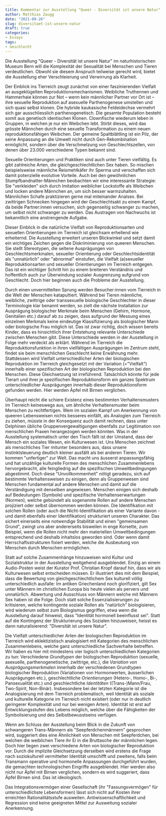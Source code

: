 ```yaml
---
title: Kommentar zur Ausstellung "Queer - Diversität ist unsere Natur"
author: Matthias Zaugg
date: "2021-09-26"
slug: diversitaet-ist-unsere-natur
draft: true
categories:
- Essays
tags:
- Geschlecht
---
```


Die Ausstellung "Queer - Diversität ist unsere Natur" im naturhistorischen Museum Bern will die Komplexität der Sexualität bei Menschen und Tieren verdeutlichen. Obwohl sie diesem Anspruch teilweise gerecht wird, bietet die Ausstellung eher Verschleierung und Verwirrung als Klarheit.

️️️Der Einblick ins Tierreich zeugt zunächst von einer faszinierenden Vielfalt an ausgeklügelten Reproduktionsmechanismen. Weibliche Truthennen und Hammerhaie können zur Not – wenn kein männlicher Partner vor Ort ist – ihre sexuelle Reproduktion auf asexuelle Parthenogenese umstellen und sich quasi selbst klonen. Die hybride kaukasische Feldeidechse vermehrt sich gar ausschliesslich parthenogenetisch. Die gesamte Population besteht somit aus genetisch identischen Klonen. Clownfische wiederum leben in Gruppen, in welchen je nur ein Weibchen lebt. Stirbt dieses, wird das grösste Männchen durch eine sexuelle Transformation zu einem neuen reproduktionsfähigen Weibchen. Der gemeine Spaltblättling ist ein Pilz, der seine Anpassung an die Umwelt nicht durch Gen-Rekombination ermöglicht, sondern über die Verschmelzung von Geschlechtszellen, von denen über 23.000 verschiedene Typen bekannt sind.

Sexuelle Orientierungen und Praktiken sind auch unter Tieren vielfältig. Es gibt zahlreiche Arten, die gleichgeschlechtlichen Sex haben. So mischen beispielsweise männliche Reismehlkäfer ihr Sperma und verschaffen sich damit potenzielle evolutive Vorteile. Auch bei den gewöhnlichen Stumpfbandnatter-Männchen beobachten wir eine interessante Strategie: Sie "verkleiden" sich durch Imitation weiblicher Lockstoffe als Weibchen und locken andere Männchen an, um sich besser warmzuhalten. Männlichen Schafe praktizieren gerne mal miteinander Analsex. Bei zwittrigen Schnecken hingegen wird der Geschlechtsakt zu einem Kampf, da beide Partner:innen versuchen, sich gegenseitig schwanger zu machen, um selbst nicht schwanger zu werden. Das Austragen von Nachwuchs ist bekanntlich eine anstrengende Aufgabe.

Dieser Einblick in die natürliche Vielfalt von Reproduktionsarten und sexuellen Orientierungen im Tierreich ist gleichsam erhellend wie erheiternd. Die Ausstellung erweitert unseren Blickwinkel und setzt damit ein wichtiges Zeichen gegen die Diskriminierung von queeren Menschen. Sie stellt Stereotypen, die seltene Ausprägungen von Geschlechtsmerkmalen, sexueller Orientierung oder Geschlechtsidentität als "unnatürlich" oder "abnormal" einstufen, die Vielfalt (a)sexueller Reproduktionsarten und sexueller Orientierungen im Tierreich entgegen. Das ist ein wichtiger Schritt hin zu einem breiteren Verständnis und hoffentlich auch zur Überwindung sozialer Ausgrenzung aufgrund von Geschlecht. Doch hier beginnen auch die Probleme der Ausstellung. 

Durch einen unvermittelten Sprung werden Besucher:innen vom Tierreich in die Welt der Menschen katapultiert. Während bei Tieren männliche, weibliche, zwittrige oder transsexuelle biologische Geschlechter in dieser Terminologie klar benannt werden, so zielt die nächste Installation zur Ausprägung biologischer Merkmale beim Menschen (Gehirn, Hormone, Genitalien etc.) darauf ab zu zeigen, dass aufgrund der Messung eines einzelnen Merkmals keine eindeutige Klassifizierung als biologischer Mann oder biologische Frau möglich ist. Das ist zwar richtig, doch wissen bereits Kinder, dass es hinsichtlich ihrer Entstehung relevante Unterschiede zwischen Menschen gibt. Diese Unterschiede werden in der Ausstellung in Folge mehr verdeckt als erklärt. Während im Tierreich die Reproduktionsfunktion in ihren vielfältigen Ausprägungen im Zentrum steht, findet sie beim menschlichen Geschlecht keine Erwähnung mehr. Stattdessen wird Vielfalt unterschiedlicher Arten der biologischen Reproduktion im Tierreich gleichgesetzt mit der Variation (="Vielfalt") innerhalb einer spezifischen Art der biologischen Reproduktion bei den Menschen. Diese Gleichsetzung ist irreführend. Tatsächlich könnte für jede Tierart und ihrer je spezifischen Reproduktionsform ein ganzes Spektrum unterschiedlicher Ausprägungen innerhalb dieser Reproduktionsform gefunden werden. Hier werden Äpfel mit Birnen verglichen. 


Überhaupt reicht die schiere Existenz eines bestimmten Verhaltensmusters im Tierreich keineswegs aus, um ähnliche Verhaltensmuster beim Menschen zu rechtfertigen. Wem im sozialen Kampf um Anerkennung von queeren Lebensweisen nichts besseres einfällt, als Analogien zum Tierreich zu ziehen, müsste in der Konsequenz auch damit rechnen, dass unter Delphinen übliche Gruppenvergewaltigungen ebenfalls zur Legitimation von menschlichen Praxen herangezogen werden könnten. Was in der Ausstellung systematisch unter den Tisch fällt ist der Umstand, dass der Mensch ein soziales Wesen, ein Kulturwesen ist. Uns Menschen zeichnet als menschliches Tier mitunter besonders aus, dass unsere Instinktsteuerung deutlich kleiner ausfällt als bei anderen Tieren. Wir kommen "unfertiger" zur Welt. Das macht uns äusserst anpassungsfähig und hat unzählige kulturelle Formen des menschlichen Zusammenlebens hervorgebracht, alle feingliedrig auf die spezifischen Umweltbedingungen abgestimmt. Doch diese "Unvollkommenheit" nötigt geradezu, sich auf bestimmte Verhaltensweisen zu einigen, denn als Gruppenwesen sind Menschen fundamental auf andere Menschen und damit auf die Verständigung mit denselben angewiesen. Menschen einigen sich deshalb auf Bedeutungen (Symbole) und spezifische Verhaltenserwartungen (Normen), welche gebündelt als sogenannte Rollen auf andere Menschen projiziert oder selbst übernommen werden können. Die Identifikation mit solchen Rollen (oder auch die Nicht-Identifikation als einer Variante davon - und damit ebenfalls einer Identifikation) strukturiert unseren Charakter. Das sichert einerseits eine notwendige Stabilität und einen "gemeinsamen Grund",  zwingt uns aber andererseits bisweilen in enge Korsette, zum Beispiel, wenn die Rollen nicht mehr den materiellen Umweltbedingungen entsprechend und deshalb inhaltslos geworden sind. Oder wenn damit Herrschaftsstrukturen fixiert werden, welche die Ausbeutung von Menschen durch Menschen ermöglichen.

Statt auf solche Zusammenhänge hinzuweisen wird Kultur und Sozialstruktur in der Ausstellung weitgehend ausgeblendet. Einzig an einem Audio-Posten weist der Kurator Prof. Christian Kropf darauf hin, dass wir als Kulturwesen selbst entscheiden müssen. Er illustriert dies mit dem Beispiel, dass die Bewertung von gleichgeschlechtlichem Sex kulturell völlig unterschiedlich ausfalle: Im antiken Griechenland noch glorifiziert, gilt Sex unter Männern im christlichen Europa bis heute vielen als pervers und unnatürlich. Abwertung und Ausschluss von Männern welche mit Männern Sex haben ist die Folge. Doch statt solche Essenzialisierungen zu kritisieren, welche kontingente soziale Rollen als "natürlich" biologisieren, wird wiederum selbst zum Biologismus gegriffen, etwa wenn die Ausstellung darauf hinweist, dass "Identität hormonell beeinflusst sei". Statt auf die Kontingenz der Strukturierung des Sozialen hinzuweisen, heisst es dann naturalisierend: "Diversität ist unsere Natur".

Die Vielfalt unterschiedlicher Arten der biologischen Reproduktion im Tierreich wird eklektizistisch analogisiert mit Kategorien des menschlichen Zusammenlebens, welche ganz unterschiedliche Sachverhalte betreffen. Wir haben es hier mit mindestens vier logisch unterschiedlichen Kategorien zu tun: Verschiedene *Grundtypen* der biologischen Reproduktion (sexuelle, asexuelle, parthenogenetische, zwittrige, etc.), die *Variation von Ausprägungsmerkmalen* innerhalb der verschiedenen Grundtypen biologischer Reproduktion (Variationen von Hormonwerten, äusserlichen Ausprägungen etc.), geschlechtliche *Orientierungen* (Hetero-, Homo-, Bi-, Pansexualität etc.) und geschlechtliche *Identitäten* ((Trans-)Mann/Frau, Two-Spirit, Non-Binär). Insbesondere bei der letzten Kategorie ist die Analogisierung mit dem Tierreich problematisch, weil Identität als soziale und kulturelle Kategorie im Tierreich nicht existiert (oder nur in deutlich geringerer Komplexität und nur bei wenigen Arten). Identität ist erst auf Entwicklungsstufen des Lebens möglich, welche über die Fähigkeiten der Symbolisierung und des Selbstbewusstseins verfügen.

Wenn am Schluss der Ausstellung beim Blick in die Zukunft von schwangeren Trans-Männern als "Seepferdchenmännern" gesprochen wird, suggeriert dies eine Ähnlichkeit von Menschen mit Seepferdchen, bei welchen die weiblichen Tiere ihr Ei in die Bruttasche der männlichen legen. Doch hier liegen zwei verschiedene Arten von biologischer Reproduktion vor. Durch die implizite Gleichsetzung derselben wird erstens die Frage nach soziokulturell vermittelter Identität umschifft und zweitens, falls beim Transmann operative und hormonelle Anpassungen durchgeführt wurden, die gemachten technologischen Eingriffe ausgeblendet. Hier werden also nicht nur Äpfel mit Birnen verglichen, sondern es wird suggeriert, dass Äpfel Birnen sind. Das ist ideologisch.

Das Integrationsvermögen einer Gesellschaft (ihr "Fassungsvermögen" für unterschiedlichste Lebensformen) lässt sich nicht auf Kosten ihrer erreichten Rationalitätsstufe ausweiten. Antiwissenschaftlichkeit und Regression sind keine geeigneten Mittel zur Ausweitung sozialer Anerkennung.